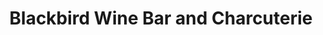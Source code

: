 ---
title: "Blackbird Wine Bar and Charcuterie"
url: /anacortes/blackbird-wine-bar-and-charcuterie/
shop: wine
---